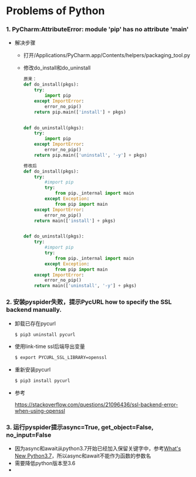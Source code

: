 # Problems of Python

### 1. PyCharm:AttributeError: module 'pip' has no attribute 'main'

* 解决步骤

  * 打开/Applications/PyCharm.app/Contents/helpers/packaging_tool.py

  * 修改do_install和do_uninstall

    ```python
    原来：
    def do_install(pkgs):
        try:
            import pip
        except ImportError:
            error_no_pip()
        return pip.main(['install'] + pkgs)
    
    
    def do_uninstall(pkgs):
        try:
            import pip
        except ImportError:
            error_no_pip()
        return pip.main(['uninstall', '-y'] + pkgs)
    
    修改后
    def do_install(pkgs):
        try:
            #import pip
            try:
                from pip._internal import main
            except Exception:
                from pip import main
        except ImportError:
            error_no_pip()
        return main(['install'] + pkgs)
    
    
    def do_uninstall(pkgs):
        try:
            #import pip
            try:
                from pip._internal import main
            except Exception:
                from pip import main
        except ImportError:
            error_no_pip()
        return main(['uninstall', '-y'] + pkgs)
    ```


### 2. 安装pyspider失败，提示PycURL how to specify the SSL backend manually.

* 卸载已存在pycurl

  ```bash
  $ pip3 uninstall pycurl
  ```

* 使用link-time ssl后端导出变量

  ```bash
  $ export PYCURL_SSL_LIBRARY=openssl
  ```

* 重新安装pycurl

  ```bash
  $ pip3 install pycurl
  ```

* 参考

  https://stackoverflow.com/questions/21096436/ssl-backend-error-when-using-openssl

### 3. 运行pyspider提示async=True, get_object=False, no_input=False

* 因为async和await从python3.7开始已经加入保留关键字中，参考[What's New Python3.7](https://docs.python.org/3.7/whatsnew/3.7.html)，所以async和await不能作为函数的参数名
* 需要降低python版本至3.6
* 